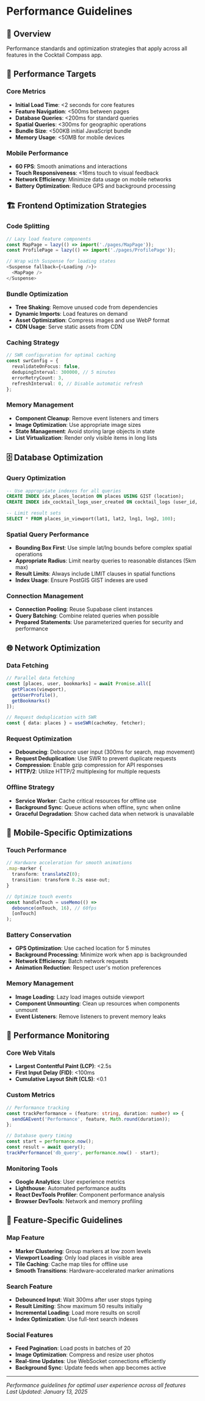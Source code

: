 # Performance Guidelines

## 🚀 Overview

Performance standards and optimization strategies that apply across all features in the Cocktail Compass app.

## 🎯 Performance Targets

### Core Metrics
- **Initial Load Time**: <2 seconds for core features
- **Feature Navigation**: <500ms between pages
- **Database Queries**: <200ms for standard queries
- **Spatial Queries**: <300ms for geographic operations
- **Bundle Size**: <500KB initial JavaScript bundle
- **Memory Usage**: <50MB for mobile devices

### Mobile Performance
- **60 FPS**: Smooth animations and interactions
- **Touch Responsiveness**: <16ms touch to visual feedback
- **Network Efficiency**: Minimize data usage on mobile networks
- **Battery Optimization**: Reduce GPS and background processing

## 🏗️ Frontend Optimization Strategies

### Code Splitting
```typescript
// Lazy load feature components
const MapPage = lazy(() => import('./pages/MapPage'));
const ProfilePage = lazy(() => import('./pages/ProfilePage'));

// Wrap with Suspense for loading states
<Suspense fallback={<Loading />}>
  <MapPage />
</Suspense>
```

### Bundle Optimization
- **Tree Shaking**: Remove unused code from dependencies
- **Dynamic Imports**: Load features on demand
- **Asset Optimization**: Compress images and use WebP format
- **CDN Usage**: Serve static assets from CDN

### Caching Strategy
```typescript
// SWR configuration for optimal caching
const swrConfig = {
  revalidateOnFocus: false,
  dedupingInterval: 300000, // 5 minutes
  errorRetryCount: 3,
  refreshInterval: 0, // Disable automatic refresh
};
```

### Memory Management
- **Component Cleanup**: Remove event listeners and timers
- **Image Optimization**: Use appropriate image sizes
- **State Management**: Avoid storing large objects in state
- **List Virtualization**: Render only visible items in long lists

## 🗄️ Database Optimization

### Query Optimization
```sql
-- Use appropriate indexes for all queries
CREATE INDEX idx_places_location ON places USING GIST (location);
CREATE INDEX idx_cocktail_logs_user_created ON cocktail_logs (user_id, created_at);

-- Limit result sets
SELECT * FROM places_in_viewport(lat1, lat2, lng1, lng2, 100);
```

### Spatial Query Performance
- **Bounding Box First**: Use simple lat/lng bounds before complex spatial operations
- **Appropriate Radius**: Limit nearby queries to reasonable distances (5km max)
- **Result Limits**: Always include LIMIT clauses in spatial functions
- **Index Usage**: Ensure PostGIS GIST indexes are used

### Connection Management
- **Connection Pooling**: Reuse Supabase client instances
- **Query Batching**: Combine related queries when possible
- **Prepared Statements**: Use parameterized queries for security and performance

## 🌐 Network Optimization

### Data Fetching
```typescript
// Parallel data fetching
const [places, user, bookmarks] = await Promise.all([
  getPlaces(viewport),
  getUserProfile(),
  getBookmarks()
]);

// Request deduplication with SWR
const { data: places } = useSWR(cacheKey, fetcher);
```

### Request Optimization
- **Debouncing**: Debounce user input (300ms for search, map movement)
- **Request Deduplication**: Use SWR to prevent duplicate requests
- **Compression**: Enable gzip compression for API responses
- **HTTP/2**: Utilize HTTP/2 multiplexing for multiple requests

### Offline Strategy
- **Service Worker**: Cache critical resources for offline use
- **Background Sync**: Queue actions when offline, sync when online
- **Graceful Degradation**: Show cached data when network is unavailable

## 📱 Mobile-Specific Optimizations

### Touch Performance
```typescript
// Hardware acceleration for smooth animations
.map-marker {
  transform: translateZ(0);
  transition: transform 0.2s ease-out;
}

// Optimize touch events
const handleTouch = useMemo(() => 
  debounce(onTouch, 16), // 60fps
  [onTouch]
);
```

### Battery Conservation
- **GPS Optimization**: Use cached location for 5 minutes
- **Background Processing**: Minimize work when app is backgrounded
- **Network Efficiency**: Batch network requests
- **Animation Reduction**: Respect user's motion preferences

### Memory Management
- **Image Loading**: Lazy load images outside viewport
- **Component Unmounting**: Clean up resources when components unmount
- **Event Listeners**: Remove listeners to prevent memory leaks

## 🧪 Performance Monitoring

### Core Web Vitals
- **Largest Contentful Paint (LCP)**: <2.5s
- **First Input Delay (FID)**: <100ms
- **Cumulative Layout Shift (CLS)**: <0.1

### Custom Metrics
```typescript
// Performance tracking
const trackPerformance = (feature: string, duration: number) => {
  sendGAEvent('Performance', feature, Math.round(duration));
};

// Database query timing
const start = performance.now();
const result = await query();
trackPerformance('db_query', performance.now() - start);
```

### Monitoring Tools
- **Google Analytics**: User experience metrics
- **Lighthouse**: Automated performance audits
- **React DevTools Profiler**: Component performance analysis
- **Browser DevTools**: Network and memory profiling

## 🔧 Feature-Specific Guidelines

### Map Feature
- **Marker Clustering**: Group markers at low zoom levels
- **Viewport Loading**: Only load places in visible area
- **Tile Caching**: Cache map tiles for offline use
- **Smooth Transitions**: Hardware-accelerated marker animations

### Search Feature
- **Debounced Input**: Wait 300ms after user stops typing
- **Result Limiting**: Show maximum 50 results initially
- **Incremental Loading**: Load more results on scroll
- **Index Optimization**: Use full-text search indexes

### Social Features
- **Feed Pagination**: Load posts in batches of 20
- **Image Optimization**: Compress and resize user photos
- **Real-time Updates**: Use WebSocket connections efficiently
- **Background Sync**: Update feeds when app becomes active

---

*Performance guidelines for optimal user experience across all features*  
*Last Updated: January 13, 2025*
